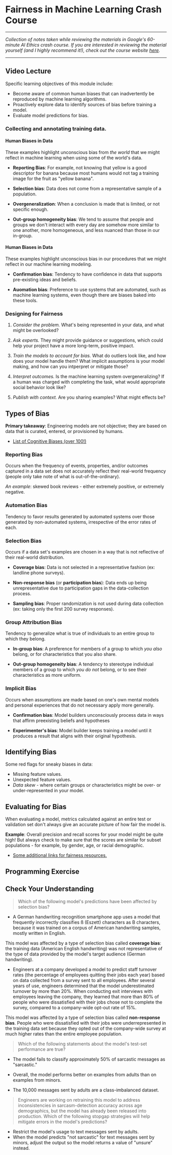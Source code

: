 # Fairness in Machine Learning Crash Course

-----------------------------------

_Collection of notes taken while reviewing the materials in Google's 60-minute AI Ethics crash course. If you are interested in reviewing the material yourself (and I highly recommend it!), check out the course website [here](https://developers.google.com/machine-learning/crash-course/fairness/video-lecture)._

-----------------------------------

## Video Lecture
Specific learning objectives of this module include:

* Become aware of common human biases that can inadvertently be reproduced by machine learning algorithms.
* Proactively explore data to identify sources of bias before training a model.
* Evaluate model predictions for bias.

### Collecting and annotating training data.

#### Human Biases in Data
These examples highlight unconscious bias from _the world_ that we might reflect in machine learning when using some of the world's data.

* **Reporting Bias**: For example, not knowing that yellow is a good descriptor for banana because most humans would not tag a training image for the fruit as "yellow banana".

* **Selection bias**: Data does not come from a representative sample of a population.

* **Overgeneralization**: When a conclusion is made that is limited, or not specific enough.

* **Out-group homogeneity bias**: We tend to assume that people and groups we don't interact with every day are somehow more similar to one another, more homogeneous, and less nuanced than those in our in-group.

#### Human Biases in Data
These examples highlight unconscious bias in our procedures that we might reflect in our machine learning modeling.

* **Confirmation bias**: Tendency to have confidence in data that supports pre-existing ideas and beliefs.

* **Auomation bias**: Preference to use systems that are automated, such as machine learning systems, even though there are biases baked into these tools.

### Designing for Fairness

1. _Consider the problem._ What's being represented in your data, and what might be overlooked?

2. _Ask experts._ They might provide guidance or suggestions, which could help your project have a more long-term, positive impact.

3. _Train the models to account for bias._ What do outliers look like, and how does your model handle them? What implicit assumptions is your model making, and how can you intperpret or mitigate those?

4. _Interpret outcomes._ Is the machine learning system overgeneralizing? If a human was charged with completing the task, what would appropriate social behavior look like?

5. _Publish with context._ Are you sharing examples? What might effects be?

## Types of Bias

**Primary takeaway**: Engineering models are not objective; they are based on data that is curated, entered, or provisioned by humans.

* [List of Cognitive Biases (over 100!)](https://en.wikipedia.org/wiki/List_of_cognitive_biases)

### Reporting Bias
Occurs when the frequency of events, properties, and/or outcomes captured in a data set does not accurately reflect their real-world frequency (people only take note of what is out-of-the-ordinary).

_An example_: skewed book reviews - either extremely positive, or extremely negative.

### Automation Bias
Tendency to favor results generated by automated systems over those generated by non-automated systems, irrespective of the error rates of each.

### Selection Bias
Occurs if a data set's examples are chosen in a way that is not reflective of their real-world distribution.

* **Coverage bias**: Data is not selected in a representative fashion (ex: landline phone surveys).

* **Non-response bias** (or **participation bias**): Data ends up being unrepresentative due to participation gaps in the data-collection process.

* **Sampling bias**: Proper randomization is not used during data collection (ex: taking only the first 200 survey responses).

### Group Attribution Bias
Tendency to generalize what is true of individuals to an entire group to which they belong.

* **In-group bias**: A preference for members of a group to which _you also_ belong, or for characteristics that you also share.

* **Out-group homogeneity bias**: A tendency to stereotype individual members of a group to which _you do not_ belong, or to see their characteristics as more uniform.

### Implicit Bias
Occurs when assumptions are made based on one's own mental models and personal experiences that do not necessary apply more generally.

* **Confirmation bias**: Model builders unconsciously process data in ways that affirm preexisting beliefs and hypotheses

* **Experimenter's bias**: Model builder keeps training a model until it produces a result that aligns with their original hypothesis.

## Identifying Bias
Some red flags for sneaky biases in data:

* Missing feature values.
* Unexpected feature values.
* _Data skew_ - where certain groups or characteristics might be over- or under-represented in your model.

## Evaluating for Bias
When evaluating a model, metrics calculated against an entire test or validation set don't always give an accurate picture of how fair the model is.

**Example**: Overall precision and recall scores for your model might be quite high! But always check to make sure that the scores are similar for subset populations - for example, by gender, age, or racial demographic.

* [Some additional links for fairness resources.](https://developers.google.com/machine-learning/fairness-overview/)

## Programming Exercise

## Check Your Understanding

> Which of the following model's predictions have been affected by selection bias? 

* A German handwriting recognition smartphone app uses a model that frequently incorrectly classifies ß (Eszett) characters as B characters, because it was trained on a corpus of American handwriting samples, mostly written in English.

This model was affected by a type of selection bias called **coverage bias**: the training data (American English handwriting) was not representative of the type of data provided by the model's target audience (German handwriting).

* Engineers at a company developed a model to predict staff turnover rates (the percentage of employees quitting their jobs each year) based on data collected from a survey sent to all employees. After several years of use, engineers determined that the model underestimated turnover by more than 20%. When conducting exit interviews with employees leaving the company, they learned that more than 80% of people who were dissatisfied with their jobs chose not to complete the survey, compared to a company-wide opt-out rate of 15%.

This model was affected by a type of selection bias called **non-response bias**. People who were dissatisfied with their jobs were underrepresented in the training data set because they opted out of the company-wide survey at much higher rates than the entire employee population.

> Which of the following statements about the model's test-set performance are true? 

* The model fails to classify approximately 50% of sarcastic messages as "sarcastic."

* Overall, the model performs better on examples from adults than on examples from minors.

* The 10,000 messages sent by adults are a class-imbalanced dataset.

> Engineers are working on retraining this model to address inconsistencies in sarcasm-detection accuracy across age demographics, but the model has already been released into production. Which of the following stopgap strategies will help mitigate errors in the model's predictions? 

* Restrict the model's usage to text messages sent by adults.
* When the model predicts "not sarcastic" for text messages sent by minors, adjust the output so the model returns a value of "unsure" instead.
